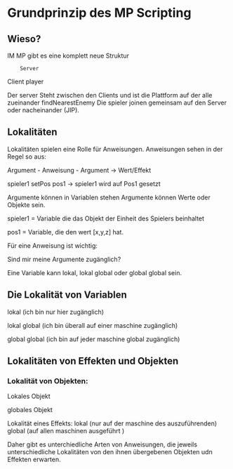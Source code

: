 # Grundprinzip des MP Scripting

## Wieso?

IM MP gibt es eine komplett neue Struktur

        Server

Client   		player

Der server Steht zwischen den Clients und ist die Plattform auf der alle zueinander findNearestEnemy
Die spieler joinen gemeinsam auf den Server oder nacheinander (JIP).


## Lokalitäten

Lokalitäten spielen eine Rolle für Anweisungen.
Anweisungen sehen in der Regel so aus:

Argument - Anweisung - Argument -> Wert/Effekt

spieler1 setPos pos1 -> spieler1 wird auf Pos1 gesetzt

Argumente können in Variablen stehen 
Argumente können Werte oder Objekte sein.

spieler1 = Variable die das Objekt der Einheit des Spielers beinhaltet

pos1 = Variable, die den wert [x,y,z] hat.

Für eine Anweisung ist wichtig:

Sind mir meine Argumente zugänglich?

Eine Variable kann lokal, lokal global oder global global sein.

## Die Lokalität von Variablen

lokal (ich bin nur hier zugänglich)

lokal global (ich bin überall  auf einer maschine zugänglich)

global global (ich bin auf jeder maschine global zugänglich)

## Lokalitäten von Effekten und Objekten

### Lokalität von Objekten:

Lokales Objekt

globales Objekt

Lokalität eines Effekts:
lokal  (nur auf der maschine des auszuführenden)
global (auf allen maschinen ausgeführt )

Daher gibt es unterchiedliche Arten von Anweisungen, die jeweils unterschiedliche Lokalitäten von den ihnen übergebenen Objekten udn Effekten erwarten.